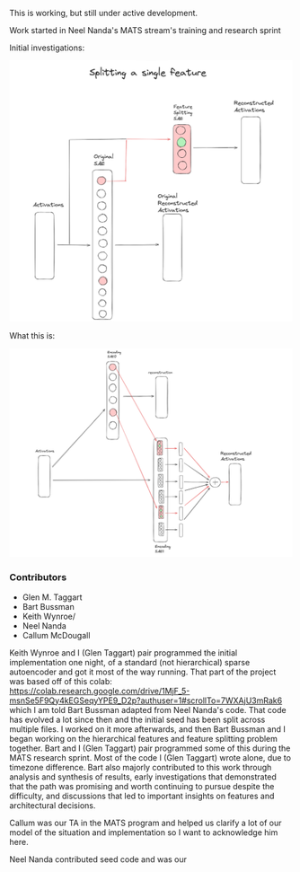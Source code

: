 This is working, but still under active development. 

Work started in Neel Nanda's MATS stream's training and research sprint


Initial investigations:

![Initial](images/initial.png)

What this is:

![This](images/this.png)



### Contributors
- Glen M. Taggart
- Bart Bussman
- Keith Wynroe/
- Neel Nanda
- Callum McDougall

Keith Wynroe and I (Glen Taggart) pair programmed the initial implementation one night, of a standard (not hierarchical) sparse autoencoder and got it most of the way running.
That part of the project was based off of this colab: https://colab.research.google.com/drive/1MjF_5-msnSe5F9Qy4kEGSeqyYPE9_D2p?authuser=1#scrollTo=7WXAjU3mRak6 which I am told Bart Bussman adapted from Neel Nanda's code.
That code has evolved a lot since then and the initial seed has been split across multiple files. I worked on it more afterwards, and then Bart Bussman and I began working on the hierarchical features and feature splitting problem together. Bart and I (Glen Taggart) pair programmed some of this during the MATS research sprint. Most of the code I (Glen Taggart) wrote alone, due to timezone difference. Bart also majorly contributed to this work through analysis and synthesis of results, early investigations that demonstrated that the path was promising and worth continuing to pursue despite the difficulty, and discussions that led to important insights on features and architectural decisions.

Callum was our TA in the MATS program and helped us clarify a lot of our model of the situation and implementation so I want to acknowledge him here.

Neel Nanda contributed seed code and was our

